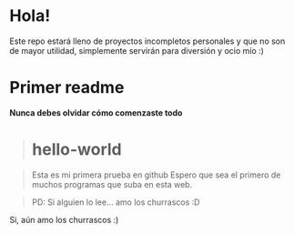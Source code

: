 # Hola!

Este repo estará lleno de proyectos incompletos personales y que no son de mayor utilidad, simplemente servirán para diversión y ocio mío :)

# Primer readme
**Nunca debes olvidar cómo comenzaste todo**

> # hello-world

>Esta es mi primera prueba en github
>Espero que sea el primero de muchos programas que suba en esta web.

>PD: Si alguien lo lee... amo los churrascos :D

Si, aún amo los churrascos :)
